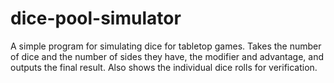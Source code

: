 # dice-pool-simulator
A simple program for simulating dice for tabletop games. Takes the number of dice and the number of sides they have, the modifier and advantage, and outputs the final result. Also shows the individual dice rolls for verification.
